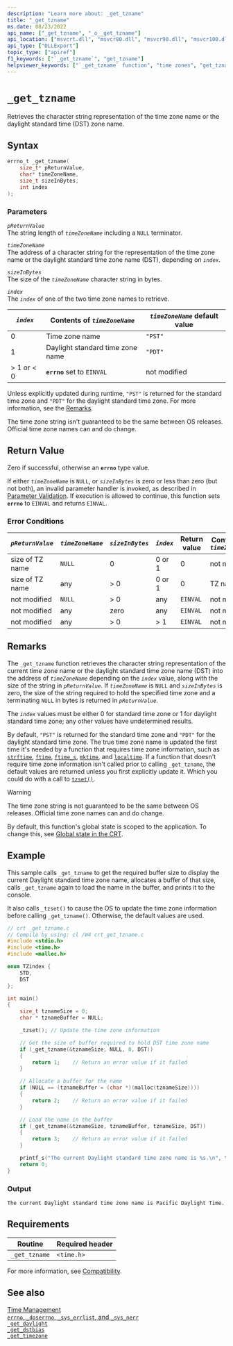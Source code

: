 ```yaml
---
description: "Learn more about: _get_tzname"
title: "_get_tzname"
ms.date: 08/23/2022
api_name: ["_get_tzname", "_o__get_tzname"]
api_location: ["msvcrt.dll", "msvcr80.dll", "msvcr90.dll", "msvcr100.dll", "msvcr100_clr0400.dll", "msvcr110.dll", "msvcr110_clr0400.dll", "msvcr120.dll", "msvcr120_clr0400.dll", "ucrtbase.dll", "api-ms-win-crt-time-l1-1-0.dll", "api-ms-win-crt-private-l1-1-0.dll"]
api_type: ["DLLExport"]
topic_type: ["apiref"]
f1_keywords: ["`_get_tzname`", "get_tzname"]
helpviewer_keywords: ["`_get_tzname` function", "time zones", "get_tzname function"]
---
```

# `_get_tzname`

Retrieves the character string representation of the time zone name or the daylight standard time (DST) zone name.

## Syntax

```C
errno_t _get_tzname(
    size_t* pReturnValue,
    char* timeZoneName,
    size_t sizeInBytes,
    int index
);
```

### Parameters

*`pReturnValue`*\
The string length of *`timeZoneName`* including a `NULL` terminator.

*`timeZoneName`*\
The address of a character string for the representation of the time zone name or the daylight standard time zone name (DST), depending on *`index`*.

*`sizeInBytes`*\
The size of the *`timeZoneName`* character string in bytes.

*`index`*\
The *`index`* of one of the two time zone names to retrieve.

|*`index`*|Contents of *`timeZoneName`*|*`timeZoneName`* default value|
|-|-|-|
|0|Time zone name|`"PST"`|
|1|Daylight standard time zone name|`"PDT"`|
|> 1 or < 0|**`errno`** set to `EINVAL`|not modified|

Unless explicitly updated during runtime, `"PST"` is returned for the standard time zone and `"PDT"` for the daylight standard time zone. For more information, see the [Remarks](#remarks).

The time zone string isn't guaranteed to be the same between OS releases. Official time zone names can and do change.

## Return Value

Zero if successful, otherwise an **`errno`** type value.

If either *`timeZoneName`* is `NULL`, or *`sizeInBytes`* is zero or less than zero (but not both), an invalid parameter handler is invoked, as described in [Parameter Validation](../../c-runtime-library/parameter-validation.md). If execution is allowed to continue, this function sets **`errno`** to `EINVAL` and returns `EINVAL`.

### Error Conditions

|*`pReturnValue`*|*`timeZoneName`*|*`sizeInBytes`*|*`index`*|Return value|Contents of *`timeZoneName`*|
|--------------------|--------------------|-------------------|-------------|------------------|--------------------------------|
|size of TZ name|`NULL`|0|0 or 1|0|not modified|
|size of TZ name|any|> 0|0 or 1|0|TZ name|
|not modified|`NULL`|> 0|any|`EINVAL`|not modified|
|not modified|any|zero|any|`EINVAL`|not modified|
|not modified|any|> 0|> 1|`EINVAL`|not modified|

## Remarks

The `_get_tzname` function retrieves the character string representation of the current time zone name or the daylight standard time zone name (DST) into the address of *`timeZoneName`* depending on the *`index`* value, along with the size of the string in *`pReturnValue`*. If *`timeZoneName`* is `NULL` and *`sizeInBytes`* is zero, the size of the string required to hold the specified time zone and a terminating `NULL` in bytes is returned in *`pReturnValue`*.

The *`index`* values must be either 0 for standard time zone or 1 for daylight standard time zone; any other values have undetermined results.

By default, `"PST"` is returned for the standard time zone and `"PDT"` for the daylight standard time zone. The true time zone name is updated the first time it's needed by a function that requires time zone information, such as [`strftime`](strftime-wcsftime-strftime-l-wcsftime-l.md), [`ftime`](ftime-ftime32-ftime64.md), [`ftime_s`](ftime-s-ftime32-s-ftime64-s.md), [`mktime`](mktime-mktime32-mktime64.md), and [`localtime`](localtime-localtime32-localtime64.md). If a function that doesn't require time zone information isn't called prior to calling `_get_tzname`, the default values are returned unless you first explicitly update it. Which you could do with a call to [`tzset()`](tzset.md).

> [!WARNING]
> The time zone string is not guaranteed to be the same between OS releases. Official time zone names can and do change.

By default, this function's global state is scoped to the application. To change this, see [Global state in the CRT](../global-state.md).

## Example

This sample calls `_get_tzname` to get the required buffer size to display the current Daylight standard time zone name, allocates a buffer of that size, calls `_get_tzname` again to load the name in the buffer, and prints it to the console.

It also calls `_tzset()` to cause the OS to update the time zone information before calling `_get_tzname()`. Otherwise, the default values are used.

```C
// crt _get_tzname.c
// Compile by using: cl /W4 crt_get_tzname.c
#include <stdio.h>
#include <time.h>
#include <malloc.h>

enum TZindex {
    STD,
    DST
};

int main()
{
    size_t tznameSize = 0;
    char * tznameBuffer = NULL;

    _tzset(); // Update the time zone information

    // Get the size of buffer required to hold DST time zone name
    if (_get_tzname(&tznameSize, NULL, 0, DST))
    {
        return 1;    // Return an error value if it failed
    }

    // Allocate a buffer for the name
    if (NULL == (tznameBuffer = (char *)(malloc(tznameSize))))
    {
        return 2;    // Return an error value if it failed
    }

    // Load the name in the buffer
    if (_get_tzname(&tznameSize, tznameBuffer, tznameSize, DST))
    {
        return 3;    // Return an error value if it failed
    }

    printf_s("The current Daylight standard time zone name is %s.\n", tznameBuffer);
    return 0;
}
```

### Output

```Output
The current Daylight standard time zone name is Pacific Daylight Time.
```

## Requirements

|Routine|Required header|
|-------------|---------------------|
|`_get_tzname`|`<time.h>`|

For more information, see [Compatibility](../../c-runtime-library/compatibility.md).

## See also

[Time Management](../../c-runtime-library/time-management.md)\
[`errno`, `_doserrno`, `_sys_errlist`, and `_sys_nerr`](../../c-runtime-library/errno-doserrno-sys-errlist-and-sys-nerr.md)\
[`_get_daylight`](get-daylight.md)\
[`_get_dstbias`](get-dstbias.md)\
[`_get_timezone`](get-timezone.md)

